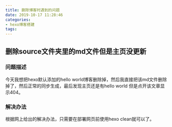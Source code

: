 ```yaml
---
title: 删除博客时遇到的问题
date: 2019-10-17 11:28:46
categories: 
- hexo博客搭建
tags:
---
```


## 删除source文件夹里的md文件但是主页没更新

### 问题描述

今天我想把hexo默认添加的hello world博客删除掉，然后我直接把该md文件删除掉了，然后正常的同步生成，最后发现主页还是有hello world 但是点开该文章显示404。

### 解决办法

根据网上给出的解决办法，只需要在部署网页前使用hexo clean就可以了。

